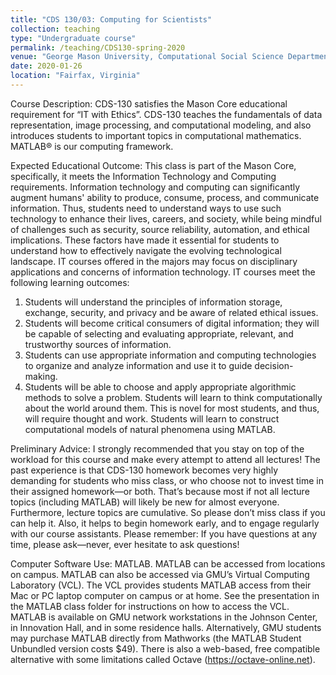```yaml
---
title: "CDS 130/03: Computing for Scientists"
collection: teaching
type: "Undergraduate course"
permalink: /teaching/CDS130-spring-2020
venue: "George Mason University, Computational Social Science Department"
date: 2020-01-26
location: "Fairfax, Virginia"
---
```


Course Description: CDS-130 satisfies the Mason Core educational requirement for “IT with
Ethics”. CDS-130 teaches the fundamentals of data representation, image processing, and
computational modeling, and also introduces students to important topics in computational
mathematics. MATLAB® is our computing framework.

Expected Educational Outcome: This class is part of the Mason Core, specifically, it meets the
Information Technology and Computing requirements. Information technology and computing
can significantly augment humans' ability to produce, consume, process, and communicate
information. Thus, students need to understand ways to use such technology to enhance their
lives, careers, and society, while being mindful of challenges such as security, source reliability,
automation, and ethical implications. These factors have made it essential for students to
understand how to effectively navigate the evolving technological landscape. IT courses offered
in the majors may focus on disciplinary applications and concerns of information technology.
IT courses meet the following learning outcomes:
1. Students will understand the principles of information storage, exchange, security, and
privacy and be aware of related ethical issues.
2. Students will become critical consumers of digital information; they will be capable of
selecting and evaluating appropriate, relevant, and trustworthy sources of information.
3. Students can use appropriate information and computing technologies to organize and
analyze information and use it to guide decision-making.
4. Students will be able to choose and apply appropriate algorithmic methods to solve a
problem.
Students will learn to think computationally about the world around them. This is novel for most
students, and thus, will require thought and work. Students will learn to construct computational
models of natural phenomena using MATLAB.

Preliminary Advice: I strongly recommended that you stay on top of the workload for this
course and make every attempt to attend all lectures! The past experience is that CDS-130
homework becomes very highly demanding for students who miss class, or who choose not to
invest time in their assigned homework—or both. That’s because most if not all lecture topics
(including MATLAB) will likely be new for almost everyone. Furthermore, lecture topics are
cumulative. So please don’t miss class if you can help it. Also, it helps to begin homework early,
and to engage regularly with our course assistants. Please remember: If you have questions at any
time, please ask—never, ever hesitate to ask questions!

Computer Software Use: MATLAB. MATLAB can be accessed from locations on campus.
MATLAB can also be accessed via GMU’s Virtual Computing Laboratory (VCL). The VCL
provides students MATLAB access from their Mac or PC laptop computer on campus or at home.
See the presentation in the MATLAB class folder for instructions on how to access the VCL.
MATLAB is available on GMU network workstations in the Johnson Center, in Innovation Hall,
and in some residence halls. Alternatively, GMU students may purchase MATLAB directly from
Mathworks (the MATLAB Student Unbundled version costs $49). There is also a web-based, free
compatible alternative with some limitations called Octave (https://octave-online.net).
